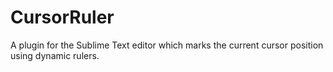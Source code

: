 CursorRuler
===========

A plugin for the Sublime Text editor which marks the current cursor position using dynamic rulers.